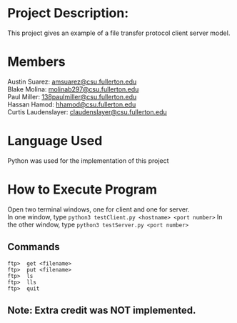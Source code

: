 # Project Description:
This project gives an example of a file transfer protocol client server model.

# Members
Austin Suarez: amsuarez@csu.fullerton.edu <br/>
Blake Molina: molinab297@csu.fullerton.edu <br/>
Paul Miller: 138paulmiller@csu.fullerton.edu <br/>
Hassan Hamod: hhamod@csu.fullerton.edu <br/>
Curtis Laudenslayer: claudenslayer@csu.fullerton.edu <br/>

# Language Used
Python was used for the implementation of this project

# How to Execute Program
Open two terminal windows, one for client and one for server.<br/>
In one window, type ``` python3 testClient.py <hostname> <port number> ```
In the other window, type ``` python3 testServer.py <port number> ```

## Commands
```
ftp>  get <filename>
ftp>  put <filename> 
ftp>  ls 
ftp>  lls 
ftp>  quit
```

## Note: Extra credit was NOT implemented.


